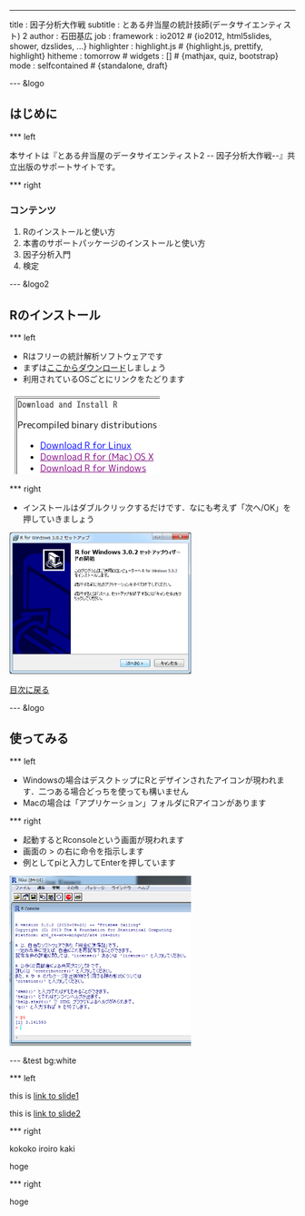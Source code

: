 --- 
title       : 因子分析大作戦
subtitle    : とある弁当屋の統計技師(データサイエンティスト) 2
author      : 石田基広
job         : 
framework   : io2012        # {io2012, html5slides, shower, dzslides, ...}
highlighter : highlight.js  # {highlight.js, prettify, highlight}
hitheme     : tomorrow      # 
widgets     : []            # {mathjax, quiz, bootstrap}
mode        : selfcontained # {standalone, draft}


--- &logo

## はじめに 

*** left 

本サイトは『とある弁当屋のデータサイエンティスト2 -- 因子分析大作戦--』共立出版のサポートサイトです。


*** right

### コンテンツ

1. Rのインストールと使い方
2. 本書のサポートパッケージのインストールと使い方
3. 因子分析入門
4. 検定



--- &logo2

## Rのインストール

*** left 
- Rはフリーの統計解析ソフトウェアです
- まずは[ここからダウンロード](http://cran.ism.ac.jp/)しましょう
- 利用されているOSごとにリンクをたどります

![ダウンロード](img/download.png)

*** right 

- インストールはダブルクリックするだけです．なにも考えず「次へ/OK」を押していきましょう

<img src="img//install.png" alt="install" style="width: 320px;"/>

[目次に戻る](#2)

--- &logo

## 使ってみる

*** left

- Windowsの場合はデスクトップにRとデザインされたアイコンが現われます．二つある場合どっちを使っても構いません
- Macの場合は「アプリケーション」フォルダにRアイコンがあります

*** right

- 起動するとRconsoleという画面が現われます
- 画面の > の右に命令を指示します
- 例としてpiと入力してEnterを押しています

<img src="img/pi.png" alt="Pi" style="width: 320px;"/>



--- &test bg:white

*** left

this is [link to slide1](#1)

this is [link to slide2](#2)

*** right

kokoko iroiro kaki


<style>
.title-slide {
     background-image: url(assets/img/misaki.png);
     background-repeat: no-repeat ;
     background-position: right center;
   }
</style>


<!-- --- &anchor -->

<!-- *** left  -->

<!-- [目次に戻る](#2) -->

<!-- *** right  -->

<!-- http://masaboo.cside.com/new_css1/cs_menu.html -->
<!-- 
(shell-command "Rscript ~/Projects/R/Markdown/slidify.R")
-->

hoge

*** right

hoge


<style>
.title-slide {
     background-image: url(assets/img/misaki.png);
     background-repeat: no-repeat ;
     background-position: right center;
   }
</style>

<!-- http://masaboo.cside.com/new_css1/cs_03.htm -->
<!-- (+ 1 2) -->

<!-- 
(shell-command "Rscript ~/Projects/R/Markdown/slidify.R") 
-->
